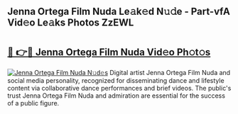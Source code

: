 ## Jenna Ortega Film Nuda Le𝚊k𝚎d N𝚞𝚍e - Part-vfA Vid𝚎o Le𝚊ks Photos ZzEWL

# <h2><a href="http://fbf4djb.evod.top/?m=Jenna+Ortega+Film+Nuda">🔗 👉🔴 Jenna Ortega Film Nuda Vid𝚎o Ph𝚘t𝚘s</a></h2>

[![Jenna Ortega Film Nuda N𝚞d𝚎s](https://i.imgur.com/8V9OHl7.gif)](http://fbf4djb.evod.top/?m=Jenna+Ortega+Film+Nuda)
Digital artist Jenna Ortega Film Nuda and social media personality, recognized for disseminating dance and lifestyle content via collaborative dance performances and brief videos. The public's trust Jenna Ortega Film Nuda and admiration are essential for the success of a public figure. 
